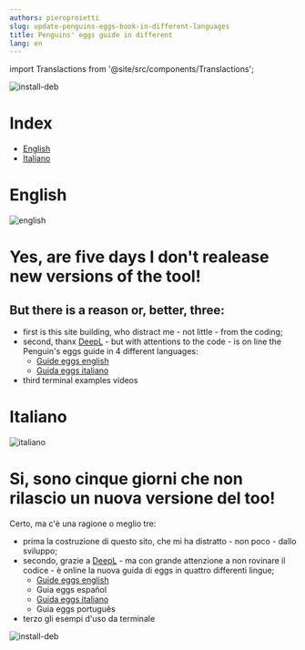 ```yaml
---
authors: pieroproietti
slug: update-penguins-eggs-book-in-different-languages
title: Penguins' eggs guide in different 
lang: en
---
```

import Translactions from '@site/src/components/Translactions';

<Translactions />

![install-deb](/images/flags.webp)

# Index
* [English](#English)
* [Italiano](#Italiano)


# English
![english](/images/flags/english.png)

# Yes, are five days I don't realease new versions of the tool!

## But there is a reason or, better, three:

* first is this site building, who distract me - not little - from the coding;
* second, thanx [DeepL](https://www.deepl.com/translator) - but with attentions to the code - is on line the Penguin's eggs guide in 4 different languages:
   * [Guide eggs english](/docs/tutorial-eggs/english)
   * [Guida eggs italiano](/docs/tutorial-eggs/italiano)
* third terminal examples videos

# Italiano
![italiano](/images/flags/italian.webp)

# Si, sono cinque giorni che non rilascio un nuova versione del too!

Certo, ma c'è una ragione o meglio tre:

* prima la costruzione di questo sito, che mi ha distratto - non poco - dallo sviluppo;
* secondo, grazie a [DeepL](https://www.deepl.com/translator) - ma con grande attenzione a non rovinare il codice - è online la nuova guida di eggs in quattro differenti lingue;
   * [Guide eggs english](/docs/tutorial-eggs/english)
   * Guia eggs español
   * [Guida eggs italiano](/docs/tutorial-eggs/italiano)
   * Guia eggs português
* terzo gli esempi d'uso da terminale


![install-deb](https://github.com/pieroproietti/penguins-eggs/raw/master/documents/terminal-lessons/eggs_update-i.gif)
